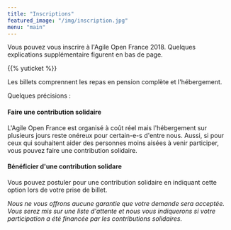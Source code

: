 ```yaml
---
title: "Inscriptions"
featured_image: "/img/inscription.jpg"
menu: "main"
---
```



Vous pouvez vous inscrire à l'Agile Open France 2018.
Quelques explications supplémentaire figurent en bas de page.

{{% yuticket %}}

Les billets comprennent les repas en pension complète et l'hébergement.

Quelques précisions :

#### Faire une contribution solidaire

L'Agile Open France est organisé à coût réel mais l'hébergement sur plusieurs
jours reste onéreux pour certain-e-s d'entre nous. 
Aussi, si pour ceux qui souhaitent aider des personnes moins aisées à venir participer, 
vous pouvez faire une contribution solidaire.

#### Bénéficier d'une contribution solidare

Vous pouvez postuler pour une contribution solidaire en indiquant cette option
lors de votre prise de billet.

*Nous ne vous offrons aucune garantie que votre demande sera acceptée. Vous
serez mis sur une liste d'attente et nous vous indiquerons si votre
participation a été financée par les contributions solidaires.*

